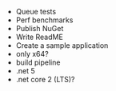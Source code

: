 ﻿- Queue tests
- Perf benchmarks
- Publish NuGet
- Write ReadME
- Create a sample application
- only x64?
- build pipeline
- .net 5
- .net core 2 (LTS)?